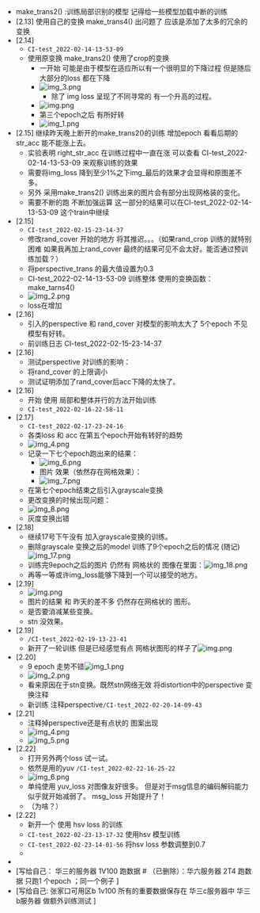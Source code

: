 - make_trans2() :训练局部识别的模型  记得给一些模型加载中断的训练 
- [2.13] 使用自己的变换 make_trans4() 出问题了 应该是添加了太多的冗余的变换
- [2.14] 
  - `CI-test_2022-02-14-13-53-09`
  - 使用原变换 make_trans2() 使用了crop的变换
    - 一开始 可能是由于模型在适应所以有一个很明显的下降过程 但是随后 大部分的loss 都在下降 
    - ![img_3.png](asset/img_3.png)
      - 除了 img loss 呈现了不同寻常的 有一个升高的过程。 
    - ![img.png](asset/img.png)
    - 第三个epoch之后 有所好转
    - ![img_1.png](asset/img_1.png)
- [2.15] 继续昨天晚上断开的make_trans2()的训练 增加epoch 看看后期的str_acc 能不能涨上去。
  - 实验表明 right_str_acc 在训练过程中一直在涨 可以查看 CI-test_2022-02-14-13-53-09 来观察训练的效果
  - 需要将img_loss 降到至少1%之下img_最后的效果才会显得和原图差不多。
  - 另外 采用make_trans2() 训练出来的图片会有部分出现网格装的变化。
  - 需要不断的跑 不断加强运算  这一部分的结果可以在CI-test_2022-02-14-13-53-09 这个train中继续 
- [2.15] 
  - `CI-test_2022-02-15-23-14-37`
  - 修改rand_cover 开始的地方 将其推迟。。。（如果rand_crop 训练的就特别困难 如果我再加上rand_cover 最终的结果可见不会太好。能否通过预训练加载？）
  - 将perspective_trans 的最大值设置为0.3
  - CI-test_2022-02-14-13-53-09 训练整体 使用的变换函数：make_tarns4()
  - ![img_2.png](asset/img_2.png)
  - loss在增加
- [2.16] 
  - 引入的perspective 和 rand_cover 对模型的影响太大了 5个epoch 不见模型有好转。
  - 前训练日志 CI-test_2022-02-15-23-14-37
- [2.16]
  - 测试perspective 对训练的影响：
  - 将rand_cover 的上限调小
  - 测试证明添加了rand_cover后acc下降的太快了。
- [2.16]
  - 开始 使用 局部和整体并行的方法开始训练 
  - `CI-test_2022-02-16-22-58-11`
- [2.17]
  - `CI-test_2022-02-17-23-24-16`
  - 各类loss 和 acc 在第五个epoch开始有转好的趋势
  - ![img_4.png](asset/img_4.png)
  - 记录一下七个epoch跑出来的结果：
    - ![img_6.png](asset/img_6.png)
    - 图片 效果（依然存在网格效果）：
    - ![img_7.png](asset/img_7.png)
  - 在第七个epoch结束之后引入grayscale变换 
  - 更改变换的时候出现问题：
  - ![img_8.png](asset/img_8.png)
  - 灰度变换出错
- [2.18] 
  - 继续17号下午没有 加入grayscale变换的训练。
  - 删除grayscale 变换之后的model 训练了9个epoch之后的情况 (随记)![img_17.png](asset/img_17.png)
  - 训练完9epoch之后的图片 仍然有 网格状的 图像在里面：![img_18.png](asset/img_18.png)
  - 再等一等或许img_loss能够下降到一个可以接受的地方。
- [2.19]
  - ![img.png](asset/img_21.png)
  - 图片的结果 和 昨天的差不多 仍然存在网格状的 图形。
  - 是否要消减某些变换。
  - stn 没效果。
- [2.19] 
  - `/CI-test_2022-02-19-13-23-41`
  - 新开了一轮训练 但是已经感觉有点 网格状图形的样子了![img.png](img.png)
- [2.20] 
  - 9 epoch 走势不错![img_1.png](img_1.png)
  - ![img_2.png](img_2.png)
  - 看来原因在于stn变换。既然stn网络无效 将distortion中的perspective 变换注释
  - 新训练 注释perspective`/CI-test_2022-02-20-14-09-43`
- [2.21]
  - 注释掉perspective还是有点状的 图案出现
  - ![img_4.png](img_4.png)
  - ![img_5.png](img_5.png)
- [2.22]
  - 打开另外两个loss 试一试。
  - 依然是用的yuv `/CI-test_2022-02-22-16-25-22`
  - ![img_6.png](img_6.png)
  - 单纯使用 yuv_loss 对图像友好很多。 但是对于msg信息的编码解码能力似乎就开始减弱了。 msg_loss 开始提升了！
  - （为啥？）
- [2.22] 
  - 新开一个 使用 hsv loss 的训练
  - `CI-test_2022-02-23-13-17-32` 使用hsv 模型训练
  - `CI-test_2022-02-23-14-01-56`  将hsv loss 参数调整到0.7
  - 
- 
- [写给自己： 华三的服务器 1V100 跑数据 #   （已删除）：华六服务器 2T4 跑数据 只跑1 个epoch   ；同一个例子  ]
- [写给自己:  张家口可用区b  1v100  所有的重要数据保存在 华三c服务器中 华三b服务器 做额外训练测试 ]